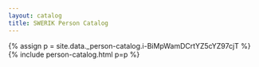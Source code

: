 ```yaml
---
layout: catalog
title: SWERIK Person Catalog
---
```

{% assign p = site.data._person-catalog.i-BiMpWamDCrtYZ5cYZ97cjT %}
{% include person-catalog.html p=p %}

